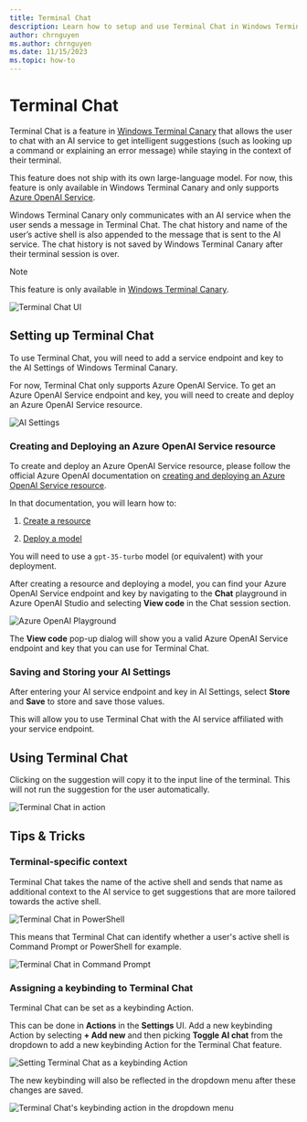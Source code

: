 ```yaml
---
title: Terminal Chat
description: Learn how to setup and use Terminal Chat in Windows Terminal Canary.
author: chrnguyen
ms.author: chrnguyen
ms.date: 11/15/2023
ms.topic: how-to
---
```


# Terminal Chat
Terminal Chat is a feature in [Windows Terminal Canary](https://github.com/microsoft/terminal#installing-windows-terminal-canary) that allows the user to chat with an AI service to get intelligent suggestions (such as looking up a command or explaining an error message) while staying in the context of their terminal.

This feature does not ship with its own large-language model. For now, this feature is only available in Windows Terminal Canary and only supports [Azure OpenAI Service](https://azure.microsoft.com/products/ai-services/openai-service). 

Windows Terminal Canary only communicates with an AI service when the user sends a message in Terminal Chat. The chat history and name of the user’s active shell is also appended to the message that is sent to the AI service. The chat history is not saved by Windows Terminal Canary after their terminal session is over.

> [!NOTE]
> This feature is only available in [Windows Terminal Canary](https://github.com/microsoft/terminal#installing-windows-terminal-canary).

 ![Terminal Chat UI](./images/terminal-chat.png)

## Setting up Terminal Chat
 To use Terminal Chat, you will need to add a service endpoint and key to the AI Settings of Windows Terminal Canary. 
 
 For now, Terminal Chat only supports Azure OpenAI Service. To get an Azure OpenAI Service endpoint and key, you will need to create and deploy an Azure OpenAI Service resource.

 ![AI Settings](./images/ai-settings.png)

 ### Creating and Deploying an Azure OpenAI Service resource

 To create and deploy an Azure OpenAI Service resource, please follow the official Azure OpenAI documentation on [creating and deploying an Azure OpenAI Service resource](/azure/ai-services/openai/how-to/create-resource).

In that documentation, you will learn how to:

1. [Create a resource](/azure/ai-services/openai/how-to/create-resource#create-a-resource)

2. [Deploy a model](/azure/ai-services/openai/how-to/create-resource#deploy-a-model)

You will need to use a `gpt-35-turbo` model (or equivalent) with your deployment.

After creating a resource and deploying a model, you can find your Azure OpenAI Service endpoint and key by navigating to the **Chat** playground in Azure OpenAI Studio and selecting **View code** in the Chat session section.

 ![Azure OpenAI Playground](./images/aoai-playground.png)

The **View code** pop-up dialog will show you a valid Azure OpenAI Service endpoint and key that you can use for Terminal Chat.

### Saving and Storing your AI Settings
After entering your AI service endpoint and key in AI Settings, select **Store** and **Save** to store and save those values. 

This will allow you to use Terminal Chat with the AI service affiliated with your service endpoint.

## Using Terminal Chat

Clicking on the suggestion will copy it to the input line of the terminal. This will not run the suggestion for the user automatically. 

![Terminal Chat in action](./images/terminal-chat.gif)

## Tips & Tricks

### Terminal-specific context

Terminal Chat takes the name of the active shell and sends that name as additional context to the AI service to get suggestions that are more tailored towards the active shell. 

![Terminal Chat in PowerShell](./images/terminal-chat-powershell.png)

This means that Terminal Chat can identify whether a user's active shell is Command Prompt or PowerShell for example. 

![Terminal Chat in Command Prompt](./images/terminal-chat-cmd.png)

### Assigning a keybinding to Terminal Chat

Terminal Chat can be set as a keybinding Action. 

This can be done in **Actions** in the **Settings** UI. Add a new keybinding Action by selecting **+ Add new** and then picking **Toggle AI chat** from the dropdown to add a new keybinding Action for the Terminal Chat feature. 

![Setting Terminal Chat as a keybinding Action](./images/terminal-chat-action.png)

The new keybinding will also be reflected in the dropdown menu after these changes are saved. 

![Terminal Chat's keybinding action in the dropdown menu](./images/terminal-chat-after-action.png)
